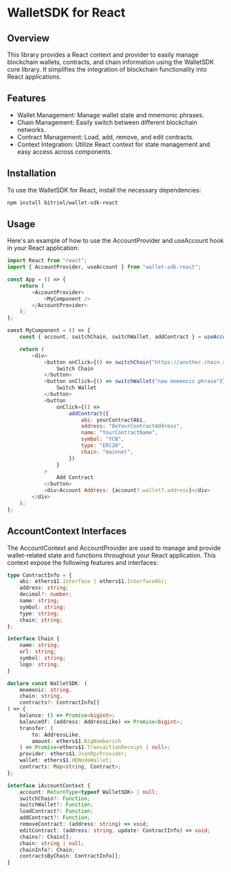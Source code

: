 # WalletSDK for React

## Overview

This library provides a React context and provider to easily manage blockchain wallets, contracts, and chain information using the WalletSDK core library. It simplifies the integration of blockchain functionality into React applications.

## Features

- Wallet Management: Manage wallet state and mnemonic phrases.
- Chain Management: Easily switch between different blockchain networks.
- Contract Management: Load, add, remove, and edit contracts.
- Context Integration: Utilize React context for state management and easy access across components.

## Installation

To use the WalletSDK for React, install the necessary dependencies:

```bash
npm install bitriel/wallet-sdk-react
```

## Usage

Here's an example of how to use the AccountProvider and useAccount hook in your React application:

```javascript
import React from "react";
import { AccountProvider, useAccount } from "wallet-sdk-react";

const App = () => {
	return (
		<AccountProvider>
			<MyComponent />
		</AccountProvider>
	);
};

const MyComponent = () => {
	const { account, switchChain, switchWallet, addContract } = useAccount();

	return (
		<div>
			<button onClick={() => switchChain("https://another.chain.rpc")}>
				Switch Chain
			</button>
			<button onClick={() => switchWallet("new mnemonic phrase")}>
				Switch Wallet
			</button>
			<button
				onClick={() =>
					addContract({
						abi: yourContractAbi,
						address: "0xYourContractAddress",
						name: "YourContractName",
						symbol: "YCN",
						type: "ERC20",
						chain: "mainnet",
					})
				}
			>
				Add Contract
			</button>
			<div>Account Address: {account?.wallet?.address}</div>
		</div>
	);
};
```

## AccountContext Interfaces

The AccountContext and AccountProvider are used to manage and provide wallet-related state and functions throughout your React application.
This context expose the following features and interfaces:

```typescript
type ContractInfo = {
	abi: ethers$1.Interface | ethers$1.InterfaceAbi;
	address: string;
	decimal?: number;
	name: string;
	symbol: string;
	type: string;
	chain: string;
};

interface Chain {
	name: string;
	url: string;
	symbol: string;
	logo: string;
}

declare const WalletSDK: (
	mnemonic: string,
	chain: string,
	contracts?: ContractInfo[]
) => {
	balance: () => Promise<bigint>;
	balanceOf: (address: AddressLike) => Promise<bigint>;
	transfer: (
		to: AddressLike,
		amount: ethers$1.BigNumberish
	) => Promise<ethers$1.TransactionReceipt | null>;
	provider: ethers$1.JsonRpcProvider;
	wallet: ethers$1.HDNodeWallet;
	contracts: Map<string, Contract>;
};

interface iAccountContext {
	account: ReturnType<typeof WalletSDK> | null;
	switchChain?: Function;
	switchWallet?: Function;
	loadContract?: Function;
	addContract?: Function;
	removeContract: (address: string) => void;
	editContract: (address: string, update: ContractInfo) => void;
	chains?: Chain[];
	chain: string | null;
	chainInfo?: Chain;
	contractsByChain: ContractInfo[];
}
```
